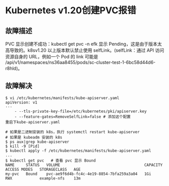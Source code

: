 # Kubernetes v1.20创建PVC报错

## 故障描述
PVC 显示创建不成功：kubectl get pvc -n efk 显示 Pending，这是由于版本太高导致的。k8sv1.20 以上版本默认禁止使用 selfLink。(selfLink：通过 API 访问资源自身的 URL，例如一个 Pod 的 link 可能是 /api/v1/namespaces/ns36aa8455/pods/sc-cluster-test-1-6bc58d44d6-r8hld)。

## 故障解决
``` shell
$ vi /etc/kubernetes/manifests/kube-apiserver.yaml
apiVersion: v1
···
    - --tls-private-key-file=/etc/kubernetes/pki/apiserver.key
    - --feature-gates=RemoveSelfLink=false # 添加这个配置
重启下kube-apiserver.yaml

# 如果是二进制安装的 k8s，执行 systemctl restart kube-apiserver
# 如果是 kubeadm 安装的 k8s
$ ps aux|grep kube-apiserver
$ kill -9 [Pid]
$ kubectl apply -f /etc/kubernetes/manifests/kube-apiserver.yaml
...
$ kubectl get pvc	# 查看 pvc 显示 Bound
NAME     STATUS   VOLUME                                     CAPACITY   ACCESS MODES   STORAGECLASS   AGE
my-pvc   Bound    pvc-ae9f6d4b-fc4c-4e19-8854-7bfa259a3a04   1Gi        RWX            example-nfs    13m
```
